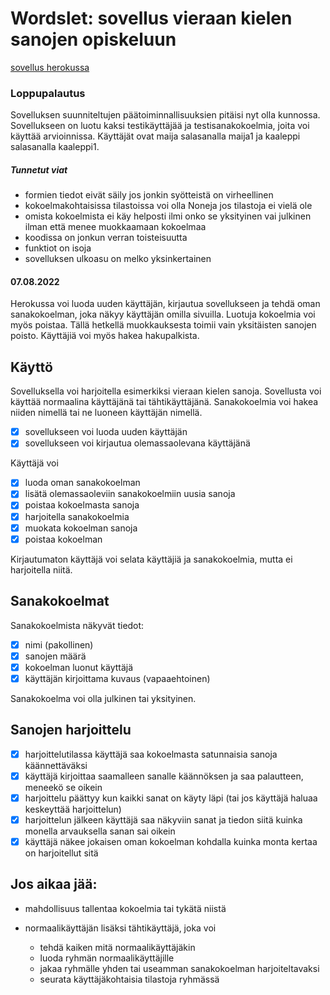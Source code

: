 # Wordslet: sovellus vieraan kielen sanojen opiskeluun

[sovellus herokussa](https://tikaso-wordslet.herokuapp.com/)

### Loppupalautus

Sovelluksen suunniteltujen päätoiminnallisuuksien pitäisi nyt olla kunnossa. Sovellukseen on luotu kaksi testikäyttäjää ja testisanakokoelmia, joita voi käyttää arvioinnissa. Käyttäjät ovat maija salasanalla maija1 ja kaaleppi salasanalla kaaleppi1.

##### Tunnetut viat
- formien tiedot eivät säily jos jonkin syötteistä on virheellinen
- kokoelmakohtaisissa tilastoissa voi olla Noneja jos tilastoja ei vielä ole
- omista kokoelmista ei käy helposti ilmi onko se yksityinen vai julkinen ilman että menee muokkaamaan kokoelmaa
- koodissa on jonkun verran toisteisuutta
- funktiot on isoja
- sovelluksen ulkoasu on melko yksinkertainen

#### 07.08.2022

Herokussa voi luoda uuden käyttäjän, kirjautua sovellukseen ja tehdä oman sanakokoelman, joka näkyy käyttäjän omilla sivuilla. Luotuja kokoelmia voi myös poistaa. Tällä hetkellä muokkauksesta toimii vain yksitäisten sanojen poisto. Käyttäjiä voi myös hakea hakupalkista.

## Käyttö
Sovelluksella voi harjoitella esimerkiksi vieraan kielen sanoja. Sovellusta voi käyttää normaalina käyttäjänä tai tähtikäyttäjänä. Sanakokoelmia voi hakea niiden nimellä tai ne luoneen käyttäjän nimellä.

- [x] sovellukseen voi luoda uuden käyttäjän
- [x] sovellukseen voi kirjautua olemassaolevana käyttäjänä

Käyttäjä voi
- [x] luoda oman sanakokoelman
- [x] lisätä olemassaoleviin sanakokoelmiin uusia sanoja
- [x] poistaa kokoelmasta sanoja
- [x] harjoitella sanakokoelmia
- [x] muokata kokoelman sanoja
- [x] poistaa kokoelman

Kirjautumaton käyttäjä voi selata käyttäjiä ja sanakokoelmia, mutta ei harjoitella niitä.

## Sanakokoelmat
Sanakokoelmista näkyvät tiedot:
- [x] nimi (pakollinen)
- [x] sanojen määrä
- [x] kokoelman luonut käyttäjä
- [x] käyttäjän kirjoittama kuvaus (vapaaehtoinen)

Sanakokoelma voi olla julkinen tai yksityinen.

## Sanojen harjoittelu
- [x] harjoittelutilassa käyttäjä saa kokoelmasta satunnaisia sanoja käännettäväksi
- [x] käyttäjä kirjoittaa saamalleen sanalle käännöksen ja saa palautteen, meneekö se oikein
- [x] harjoittelu päättyy kun kaikki sanat on käyty läpi (tai jos käyttäjä haluaa keskeyttää harjoittelun)
- [x] harjoittelun jälkeen käyttäjä saa näkyviin sanat ja tiedon siitä kuinka monella arvauksella sanan sai oikein
- [x] käyttäjä näkee jokaisen oman kokoelman kohdalla kuinka monta kertaa on harjoitellut sitä

## Jos aikaa jää:
- mahdollisuus tallentaa kokoelmia tai tykätä niistä

- normaalikäyttäjän lisäksi tähtikäyttäjä, joka voi
    - tehdä kaiken mitä normaalikäyttäjäkin
    - luoda ryhmän normaalikäyttäjille
    - jakaa ryhmälle yhden tai useamman sanakokoelman harjoiteltavaksi
    - seurata käyttäjäkohtaisia tilastoja ryhmässä
